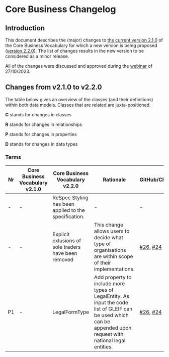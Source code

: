 # Core Business Changelog

## Introduction

This document describes the (major) changes to [the current version 2.1.0](https://semiceu.github.io/Core-Business-Vocabulary/releases/2.1.0/) of the Core Business Vocabulary for which a new version is being proposed ([version 2.2.0](https://semiceu.github.io/Core-Business-Vocabulary/releases/2.2.0/)). The list of changes results in the new version to be considered as a minor release.

All of the changes were discussed and approved during the [webinar](https://joinup.ec.europa.eu/collection/semic-support-centre/event/webinar-review-core-vocabularies) of 27/10/2023.

## Changes from v2.1.0 to v2.2.0 
The table below gives an overview of the classes (and their definitions) within both data models. Classes that are related are juxta-positioned.

**C** stands for changes in classes

**R** stands for changes in relationships

**P** stands for changes in properties

**D** stands for changes in data types

### Terms
| Nr | Core Business Vocabulary v2.1.0 | Core Business Vocabulary v2.2.0 | Rationale                                | GitHub/Change                                                                                                                              |
| -- | ------------------------------- | ------------------------------- | ---------------------------------------- | ------------------------------------------------------------------------------------------------------------------------------------------ |
| - | - | ReSpec Styling has been applied to the specification.| - | - |
| - | - |Explicit exlusions of sole traders have been removed| This change allows users to decide what type of organisations are within scope of their implementations. | [#26](https://github.com/SEMICeu/Core-Business-Vocabulary/issues/26), [#24](https://github.com/SEMICeu/Core-Business-Vocabulary/issues/24) |
| P1 | \-                              | LegalFormType                   | Add property to include more types of LegalEntity. As input the code list of GLEIF can be used which can be appended upon request with national legal entities. | [#26](https://github.com/SEMICeu/Core-Business-Vocabulary/issues/26), [#24](https://github.com/SEMICeu/Core-Business-Vocabulary/issues/24) |
